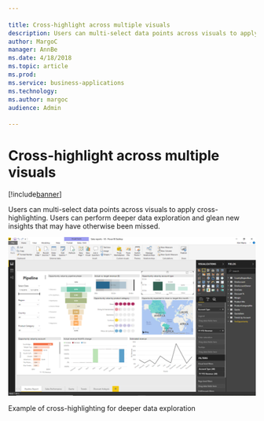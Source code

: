 ```yaml
---

title: Cross-highlight across multiple visuals
description: Users can multi-select data points across visuals to apply cross-highlighting.
author: MargoC
manager: AnnBe
ms.date: 4/18/2018
ms.topic: article
ms.prod: 
ms.service: business-applications
ms.technology: 
ms.author: margoc
audience: Admin

---
```

#  Cross-highlight across multiple visuals




[!include[banner](../../includes/banner.md)]

Users can multi-select data points across visuals to apply cross-highlighting.
Users can perform deeper data exploration and glean new insights that may have
otherwise been missed.

![A screenshot showing an example of cross-highlighting for deeper data exploration](media/cross-highlight-across-multiple-visuals-1.png "A screenshot showing an example of cross-highlighting for deeper data exploration")

Example of cross-highlighting for deeper data exploration



